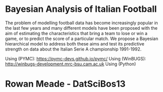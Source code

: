 # Bayesian Analysis of Italian Football


The problem of modelling football data has become increasingly popular in the last few years and many different models have been proposed with the aim of estimating the characteristics that bring a team to lose or win a game, or to predict the score of a particular match. We propose a Bayesian hierarchical model to address both these aims and test its predictive strength on data about the Italian Serie A championship 1991-1992. 

Using (PYMC): https://pymc-devs.github.io/pymc/
Using (WinBUGS): http://winbugs-development.mrc-bsu.cam.ac.uk
Using (Python) 
# Rowan Meade - DatSciBos13
